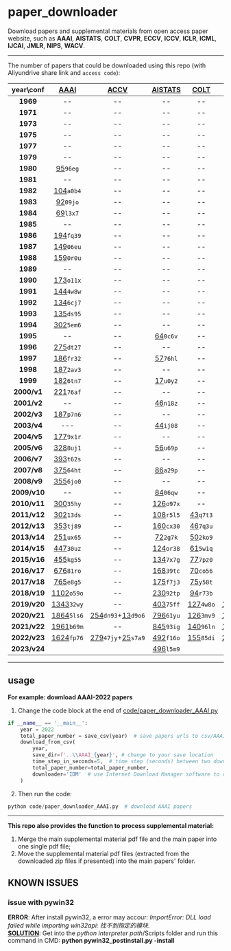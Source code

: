 # paper_downloader

Download papers and supplemental materials from open access paper website, such as **AAAI**, **AISTATS**, **COLT**, **CVPR**, **ECCV**, **ICCV**, **ICLR**, **ICML**, **IJCAI**, **JMLR**, **NIPS**, **WACV**.   

---

The number of papers that could be downloaded using this repo (with Aliyundrive share link and `access code`):



<sub>
<sup>

|  year\conf   | [AAAI](https://www.aaai.org/Library/AAAI/aaai-library.php) |                                [ACCV](https://openaccess.thecvf.com/ACCV2020)                                |          [AISTATS](https://www.aistats.org/)           |      [COLT](http://learningtheory.org/colt2020/)       |                                  [CVPR](http://openaccess.thecvf.com/menu.py)                                  |                                    [ECCV](https://www.ecva.net/papers.php)                                    |                                  [ICCV](http://openaccess.thecvf.com/menu.py)                                  |                    [ICLR](https://iclr.cc/)                    |                [ICML](https://icml.cc/)                 |            [IJCAI](https://www.ijcai.org/)             | [JMLR](http://www.jmlr.org/) |                [NIPS ](https://nips.cc/)                |                                     [WACV](http://wacv2021.thecvf.com/)                                      |
|:------------:|:----------------------------------------------------------:|:------------------------------------------------------------------------------------------------------------:|:------------------------------------------------------:|:------------------------------------------------------:|:--------------------------------------------------------------------------------------------------------------:|:-------------------------------------------------------------------------------------------------------------:|:--------------------------------------------------------------------------------------------------------------:|:--------------------------------------------------------------:|:-------------------------------------------------------:|:------------------------------------------------------:|:----------------------------:|:-------------------------------------------------------:|:------------------------------------------------------------------------------------------------------------:|
|   **1969**   |                             --                             |                                                      --                                                      |                           --                           |                           --                           |                                                       --                                                       |                                                      --                                                       |                                                       --                                                       |                               --                               |                           --                            | [64](https://www.aliyundrive.com/s/zuh3NusyStr)`k7q9`  |              --              |                           --                            |                                                      --                                                      |
|   **1971**   |                             --                             |                                                      --                                                      |                           --                           |                           --                           |                                                       --                                                       |                                                      --                                                       |                                                       --                                                       |                               --                               |                           --                            | [66](https://www.aliyundrive.com/s/eZ2ZvoaPUFA)`3rm0`  |              --              |                           --                            |                                                      --                                                      |
|   **1973**   |                             --                             |                                                      --                                                      |                           --                           |                           --                           |                                                       --                                                       |                                                      --                                                       |                                                       --                                                       |                               --                               |                           --                            | [85](https://www.aliyundrive.com/s/biYpv2rrPcg)`e5c8`  |              --              |                           --                            |                                                      --                                                      |
|   **1975**   |                             --                             |                                                      --                                                      |                           --                           |                           --                           |                                                       --                                                       |                                                      --                                                       |                                                       --                                                       |                               --                               |                           --                            | [146](https://www.aliyundrive.com/s/9Sk59uNWZzt)`cu41` |              --              |                           --                            |                                                      --                                                      |
|   **1977**   |                             --                             |                                                      --                                                      |                           --                           |                           --                           |                                                       --                                                       |                                                      --                                                       |                                                       --                                                       |                               --                               |                           --                            | [251](https://www.aliyundrive.com/s/5vnzDhK7whY)`57ir` |              --              |                           --                            |                                                      --                                                      |
|   **1979**   |                             --                             |                                                      --                                                      |                           --                           |                           --                           |                                                       --                                                       |                                                      --                                                       |                                                       --                                                       |                               --                               |                           --                            | [12](https://www.aliyundrive.com/s/BUjYhaMGj2G)`h39s`  |              --              |                           --                            |                                                      --                                                      |
|   **1980**   |   [95](https://www.aliyundrive.com/s/ucngMrKSTmi)`96eg`    |                                                      --                                                      |                           --                           |                           --                           |                                                       --                                                       |                                                      --                                                       |                                                       --                                                       |                               --                               |                           --                            |                           --                           |              --              |                           --                            |                                                      --                                                      |
|   **1981**   |                             --                             |                                                      --                                                      |                           --                           |                           --                           |                                                       --                                                       |                                                      --                                                       |                                                       --                                                       |                               --                               |                           --                            | [108](https://www.aliyundrive.com/s/aL1HS9GEByk)`rp93` |              --              |                           --                            |                                                      --                                                      |
|   **1982**   |   [104](https://www.aliyundrive.com/s/HmERMfhr7uC)`a0b4`   |                                                      --                                                      |                           --                           |                           --                           |                                                       --                                                       |                                                      --                                                       |                                                       --                                                       |                               --                               |                           --                            |                           --                           |              --              |                           --                            |                                                      --                                                      |
|   **1983**   |   [92](https://www.aliyundrive.com/s/L3GfxhEqyWg)`09jo`    |                                                      --                                                      |                           --                           |                           --                           |                                                       --                                                       |                                                      --                                                       |                                                       --                                                       |                               --                               |                           --                            | [237](https://www.aliyundrive.com/s/2LMD4L8xGei)`6e5o` |              --              |                           --                            |                                                      --                                                      |
|   **1984**   |   [69](https://www.aliyundrive.com/s/hxfPBrSZrWB)`l3x7`    |                                                      --                                                      |                           --                           |                           --                           |                                                       --                                                       |                                                      --                                                       |                                                       --                                                       |                               --                               |                           --                            |                           --                           |              --              |                           --                            |                                                      --                                                      |
|   **1985**   |                             --                             |                                                      --                                                      |                           --                           |                           --                           |                                                       --                                                       |                                                      --                                                       |                                                       --                                                       |                               --                               |                           --                            | [259](https://www.aliyundrive.com/s/3mPugH2sWSu)`2d7f` |              --              |                           --                            |                                                      --                                                      |
|   **1986**   |   [194](https://www.aliyundrive.com/s/brFLqdnYb6R)`fq39`   |                                                      --                                                      |                           --                           |                           --                           |                                                       --                                                       |                                                      --                                                       |                                                       --                                                       |                               --                               |                           --                            |                           --                           |              --              |                           --                            |                                                      --                                                      |
|   **1987**   |   [149](https://www.aliyundrive.com/s/ydiSapgTKr4)`06eu`   |                                                      --                                                      |                           --                           |                           --                           |                                                       --                                                       |                                                      --                                                       |                                                       --                                                       |                               --                               |                           --                            | [246](https://www.aliyundrive.com/s/jmZXTZqNcLd)`5r7l` |              --              |  [90](https://www.aliyundrive.com/s/5DNYvLAmUd7)`bn63`  |                                                      --                                                      |
|   **1988**   |   [159](https://www.aliyundrive.com/s/vJpNpjJFY9N)`0r0u`   |                                                      --                                                      |                           --                           |                           --                           |                                                       --                                                       |                                                      --                                                       |                                                       --                                                       |                               --                               |                           --                            |                           --                           |              --              |  [94](https://www.aliyundrive.com/s/sF1AcmMoaLU)`u9f2`  |                                                      --                                                      |
|   **1989**   |                             --                             |                                                      --                                                      |                           --                           |                           --                           |                                                       --                                                       |                                                      --                                                       |                                                       --                                                       |                               --                               |                           --                            | [269](https://www.aliyundrive.com/s/d5ZVZn9q4gy)`13uo` |              --              | [101](https://www.aliyundrive.com/s/ksLw9zxHmcw)`19ia`  |                                                      --                                                      |
|   **1990**   |   [173](https://www.aliyundrive.com/s/FDTM6z4gSZo)`o11x`   |                                                      --                                                      |                           --                           |                           --                           |                                                       --                                                       |                             [49](https://www.aliyundrive.com/s/AP9JhEeFdWG)`3g9a`                             |                                                       --                                                       |                               --                               |                           --                            |                           --                           |              --              | [143](https://www.aliyundrive.com/s/ELRDoXyEoXg)`07ju`  |                                                      --                                                      |
|   **1991**   |   [144](https://www.aliyundrive.com/s/6NyzhGhDRjv)`4w8w`   |                                                      --                                                      |                           --                           |                           --                           |                                                       --                                                       |                                                      --                                                       |                                                       --                                                       |                               --                               |                           --                            | [192](https://www.aliyundrive.com/s/5cM5QkGy2ua)`br32` |              --              | [144](https://www.aliyundrive.com/s/usfuD3e63bn)`7f1w`  |                                                      --                                                      |
|   **1992**   |   [134](https://www.aliyundrive.com/s/nv41ZDL4cKq)`6cj7`   |                                                      --                                                      |                           --                           |                           --                           |                                                       --                                                       |                             [49](https://www.aliyundrive.com/s/K6nhk8aWs2m)`44sb`                             |                                                       --                                                       |                               --                               |                           --                            |                           --                           |              --              | [127](https://www.aliyundrive.com/s/f6cTMScVfrC)`0h3j`  |                                                      --                                                      |
|   **1993**   |   [135](https://www.aliyundrive.com/s/VMkfahY3z4Q)`ds95`   |                                                      --                                                      |                           --                           |                           --                           |                                                       --                                                       |                                                      --                                                       |                                                       --                                                       |                               --                               |                           --                            | [138](https://www.aliyundrive.com/s/m8Uv5JQ5R8t)`j45k` |              --              | [158](https://www.aliyundrive.com/s/ZxC4LR3GKGa)`na33`  |                                                      --                                                      |
|   **1994**   |   [302](https://www.aliyundrive.com/s/h7FrnxkkzNT)`5em6`   |                                                      --                                                      |                           --                           |                           --                           |                                                       --                                                       |                             [98](https://www.aliyundrive.com/s/jEV6kodj623)`e03w`                             |                                                       --                                                       |                               --                               |                           --                            |                           --                           |              --              | [140](https://www.aliyundrive.com/s/LP8uiDVvV5T)`6gk8`  |                                                      --                                                      |
|   **1995**   |                             --                             |                                                      --                                                      | [64](https://www.aliyundrive.com/s/mvQXAvUARiz)`0c6v`  |                           --                           |                                                       --                                                       |                                                      --                                                       |                                                       --                                                       |                               --                               |                           --                            | [282](https://www.aliyundrive.com/s/HodrPavrxes)`wn33` |              --              | [152](https://www.aliyundrive.com/s/zme7u9uMNXY)`01ux`  |                                                      --                                                      |
|   **1996**   |   [275](https://www.aliyundrive.com/s/RXkLuHGGAit)`dt27`   |                                                      --                                                      |                           --                           |                           --                           |                                                       --                                                       |                             [98](https://www.aliyundrive.com/s/a6zD3jMvonw)`cd27`                             |                                                       --                                                       |                               --                               |                           --                            |                           --                           |              --              | [152](https://www.aliyundrive.com/s/JYrtDZqgkuo)`21co`  |                                                      --                                                      |
|   **1997**   |   [186](https://www.aliyundrive.com/s/dZHNjnKZoMo)`fr32`   |                                                      --                                                      | [57](https://www.aliyundrive.com/s/9tUMUZgQopt)`76hl`  |                           --                           |                                                       --                                                       |                                                      --                                                       |                                                       --                                                       |                               --                               |                           --                            | [180](https://www.aliyundrive.com/s/eNd7odmRfkc)`20co` |              --              | [150](https://www.aliyundrive.com/s/H3191Qwrkdq)`c2a3`  |                                                      --                                                      |
|   **1998**   |   [187](https://www.aliyundrive.com/s/RUE94cQpVci)`2av3`   |                                                      --                                                      |                           --                           |                           --                           |                                                       --                                                       |                             [98](https://www.aliyundrive.com/s/D1ZEcgX8sYy)`s2d9`                             |                                                       --                                                       |                               --                               |                           --                            |                           --                           |              --              | [151](https://www.aliyundrive.com/s/2gEXxeLZ6T6)`4s6l`  |                                                      --                                                      |
|   **1999**   |   [182](https://www.aliyundrive.com/s/ZpFb8BgPWiM)`6tn7`   |                                                      --                                                      | [17](https://www.aliyundrive.com/s/URB9zhmppsG)`u0y2`  |                           --                           |                                                       --                                                       |                                                      --                                                       |                                                       --                                                       |                               --                               |                           --                            | [204](https://www.aliyundrive.com/s/rLhMqrAqYLT)`fd92` |              --              | [150](https://www.aliyundrive.com/s/Rq3q6hvaPnU)`w0u4`  |                                                      --                                                      |
| **2000/v1**  |   [221](https://www.aliyundrive.com/s/GRK2iLti8Yu)`76af`   |                                                      --                                                      |                           --                           |                           --                           |                                                       --                                                       |                             [98](https://www.aliyundrive.com/s/TbpdshcNWKd)`b8e3`                             |                                                       --                                                       |                               --                               |                           --                            |                           --                           |              11              | [152](https://www.aliyundrive.com/s/dHcegA3jqgJ)`03sa`  |                                                      --                                                      |
| **2001/v2**  |                             --                             |                                                      --                                                      | [46](https://www.aliyundrive.com/s/oZMvvhMAgvF)`n18z`  |                           --                           |                                                       --                                                       |                                                      --                                                       |                                                       --                                                       |                               --                               |                           --                            | [17](https://www.aliyundrive.com/s/WuAWKzhiFzQ)`6y5x`  |              31              | [197](https://www.aliyundrive.com/s/VimgHn1u1dr)`7ws5`  |                                                      --                                                      |
| **2002/v3**  |   [187](https://www.aliyundrive.com/s/1yd5YTB4KwH)`p7n6`   |                                                      --                                                      |                           --                           |                           --                           |                                                       --                                                       |                            [196](https://www.aliyundrive.com/s/ojbdr5c3rBp)`9z7z`                             |                                                       --                                                       |                               --                               |                           --                            |                           --                           |              59              | [207](https://www.aliyundrive.com/s/S8r1NHsGsnb)`kx75`  |                                                      --                                                      |
| **2003/v4**  |                            ---                             |                                                      --                                                      | [44](https://www.aliyundrive.com/s/5tHCAA26Nrw)`ij08`  |                           --                           |                                                       --                                                       |                                                      --                                                       |                                                       --                                                       |                               --                               | [121](https://www.aliyundrive.com/s/7JtoNSJxwnS)`40ox`  | [297](https://www.aliyundrive.com/s/ht5y2L33nex)`t0y9` |              59              | [198](https://www.aliyundrive.com/s/Cv1Eu2YKBs9)`96nm`  |                                                      --                                                      |
| **2004/v5**  |   [177](https://www.aliyundrive.com/s/w4fGhknNQjH)`9x1r`   |                                                      --                                                      |                           --                           |                           --                           |                                                       --                                                       |                            [190](https://www.aliyundrive.com/s/E96sCpzyU2n)`se18`                             |                                                       --                                                       |                               --                               | [118](https://www.aliyundrive.com/s/VpjT8ettEhN)`gb20`  |                           --                           |              56              | [207](https://www.aliyundrive.com/s/9UJb7CFjwvu)`2p0q`  |                                                      --                                                      |
| **2005/v6**  |   [328](https://www.aliyundrive.com/s/Ag2i6Ga1YLC)`8uj1`   |                                                      --                                                      | [56](https://www.aliyundrive.com/s/UTgMLtVBx5e)`u69p`  |                           --                           |                                                       --                                                       |                                                      --                                                       |                                                       --                                                       |                               --                               | [133](https://www.aliyundrive.com/s/s86H2a3dNjW)`70ov`  | [350](https://www.aliyundrive.com/s/T76xYMkGHT3)`4jv4` |              73              | [207](https://www.aliyundrive.com/s/HH7HcasRLW9)`82js`  |                                                      --                                                      |
| **2006/v7**  |   [393](https://www.aliyundrive.com/s/ZMooJjNkFCU)`t62s`   |                                                      --                                                      |                           --                           |                           --                           |                                                       --                                                       | [192](https://www.aliyundrive.com/s/M9tpVFyuSBo)`c62r`+[11](https://www.aliyundrive.com/s/bgoiZKmjPhZ)`1fd6`  |                                                       --                                                       |                               --                               |                           --                            |                           --                           |             100              | [204](https://www.aliyundrive.com/s/yYQ3NGgWJUk)`fg89`  |                                                      --                                                      |
| **2007/v8**  |   [375](https://www.aliyundrive.com/s/uC4woGyfRmE)`64ht`   |                                                      --                                                      | [86](https://www.aliyundrive.com/s/gVxvyqbnZwZ)`a29p`  |                           --                           |                                                       --                                                       |                                                      --                                                       |                                                       --                                                       |                               --                               | [150](https://www.aliyundrive.com/s/WDmapmGxV3T)`nr15`  | [478](https://www.aliyundrive.com/s/KDGEbDbHsjV)`dk01` |              91              | [217](https://www.aliyundrive.com/s/cFWEprBKCsM)`84qr`  |                                                      --                                                      |
| **2008/v9**  |   [355](https://www.aliyundrive.com/s/piX8Wk3RcMf)`6jo0`   |                                                      --                                                      |                           --                           |                           --                           |                                                       --                                                       |                            [196](https://www.aliyundrive.com/s/99yUjpSN5px)`nj39`                             |                                                       --                                                       |                               --                               | [158](https://www.aliyundrive.com/s/GapcdvLdaA1)`8u3z`  |                           --                           |              97              | [250](https://www.aliyundrive.com/s/3XoQyAEa4M6)`6h0d`  |                                                      --                                                      |
| **2009/v10** |                             --                             |                                                      --                                                      | [84](https://www.aliyundrive.com/s/4XbB2Y3P8bJ)`06qw`  |                           --                           |                                                       --                                                       |                                                      --                                                       |                                                       --                                                       |                               --                               | [160](https://www.aliyundrive.com/s/UQuUgxHfxAa)`k6q6`  | [342](https://www.aliyundrive.com/s/YtUL2dE3Pss)`hj65` |             100              | [262](https://www.aliyundrive.com/s/pqPFSt6Eats)`u1f7`  |                                                      --                                                      |
| **2010/v11** |   [300](https://www.aliyundrive.com/s/HLeAtNLdzu6)`35hy`   |                                                      --                                                      | [126](https://www.aliyundrive.com/s/FVDVv7C48mF)`o97x` |                           --                           |                                                       --                                                       | [286](https://www.aliyundrive.com/s/sQxW9b7AcZv)`9oc6`+[63](https://www.aliyundrive.com/s/4sox6ZJEfKM)`v46j`  |                                                       --                                                       |                               --                               | [159](https://www.aliyundrive.com/s/fgufZf9h6hc)`fj95`  |                           --                           |             118              | [292](https://www.aliyundrive.com/s/coAVaBQstd2)`6eg8`  |                                                      --                                                      |
| **2011/v12** |   [302](https://www.aliyundrive.com/s/fLr3uuh922J)`13ds`   |                                                      --                                                      | [108](https://www.aliyundrive.com/s/aMRedWxCu7m)`r5l5` | [43](https://www.aliyundrive.com/s/ncfnGuNQZrv)`q7t3`  |                                                       --                                                       |                                                      --                                                       |                                                       --                                                       |                               --                               | [153](https://www.aliyundrive.com/s/e1q8DChRKXv)`4m6s`  | [490](https://www.aliyundrive.com/s/aZsGVijAhBs)`75rn` |             105              | [306](https://www.aliyundrive.com/s/qs2PmSyNwkd)`u45e`  |                                                      --                                                      |
| **2012/v13** |   [353](https://www.aliyundrive.com/s/zgraw9Y4E2g)`tj89`   |                                                      --                                                      | [160](https://www.aliyundrive.com/s/YyGqQAwXPJN)`cx30` | [46](https://www.aliyundrive.com/s/j7PByTokQ8f)`7q3u`  |                                                       --                                                       | [329](https://www.aliyundrive.com/s/gnvZDXDK9Vx)`ch99`+[147](https://www.aliyundrive.com/s/4DER51FLd8i)`y29z` |                                                       --                                                       |                               --                               | [243](https://www.aliyundrive.com/s/mTuD46mZDgQ)`jc31`  |                           --                           |             119              | [368](https://www.aliyundrive.com/s/cALrytD9W8r)`ve68`  |                                                      --                                                      |
| **2013/v14** |   [251](https://www.aliyundrive.com/s/uEsGwUtaVuw)`ux65`   |                                                      --                                                      | [72](https://www.aliyundrive.com/s/1M5sDSD52Wj)`2g7k`  | [50](https://www.aliyundrive.com/s/8YSQV9deAbp)`2ko9`  | [471](https://www.aliyundrive.com/s/ZFvga9JZ5aY)`5p0q`+[156](https://www.aliyundrive.com/s/3qCfRYPorxH)`03gc`  |                                                      --                                                       | [455](https://www.aliyundrive.com/s/6iS2nMBGxDy)`36zv`+[142](https://www.aliyundrive.com/s/zT6JfbJkYcc)`3yf7`  |                               --                               | [283](https://www.aliyundrive.com/s/CqSFjjweYiT)`31is`  | [496](https://www.aliyundrive.com/s/aLBPRHTNWqy)`2x7z` |              84              | [360](https://www.aliyundrive.com/s/haGfbpktpaW)`89ya`  |                                                      --                                                      |
| **2014/v15** |   [447](https://www.aliyundrive.com/s/4saVUsEdWNm)`30uz`   |                                                      --                                                      | [124](https://www.aliyundrive.com/s/XTWqdLKiTfW)`or38` | [61](https://www.aliyundrive.com/s/QzvEVWG28k2)`5w1q`  | [545](https://www.aliyundrive.com/s/nZw8GkTNm7Z)`qn61`+[125](https://www.aliyundrive.com/s/shmXvFxgzAu)`3iu7`  | [334](https://www.aliyundrive.com/s/WUCcJ1BM15s)`z6i7`+[158](https://www.aliyundrive.com/s/thK3gWNxWwb)`32vd` |                                                       --                                                       |     [35](https://www.aliyundrive.com/s/Rx3KszBohbJ)`ye89`      | [310](https://www.aliyundrive.com/s/hyN2of8XFKv)`5n0g`  |                           --                           |             120              | [411](https://www.aliyundrive.com/s/purAMn8ZscL)`e42c`  |                                                      --                                                      |
| **2015/v16** |   [455](https://www.aliyundrive.com/s/WfxDhR4zD9C)`kg55`   |                                                      --                                                      | [134](https://www.aliyundrive.com/s/23J515VMueH)`7x7g` | [77](https://www.aliyundrive.com/s/SPm2AXAkEkW)`7pz0`  | [602](https://www.aliyundrive.com/s/3oYNBnYPbBn)`h47q`+[133](https://www.aliyundrive.com/s/JDrzU7rTeyX)`6v0b`  |                                                      --                                                       | [526](https://www.aliyundrive.com/s/H4iV6hh4cKF)`7ch1`+[133](https://www.aliyundrive.com/s/WsPBC3QcSDd)`nn60`  |     [42](https://www.aliyundrive.com/s/sQRzxkhXMgr)`ge87`      | [270](https://www.aliyundrive.com/s/bALyGVbaPrq)`4ph9`  | [656](https://www.aliyundrive.com/s/sjk52uhh6z5)`6qi8` |             118              | [403](https://www.aliyundrive.com/s/zSfqeYZBzj5)`90iv`  |                                                      --                                                      |
| **2016/v17** |   [676](https://www.aliyundrive.com/s/yfKsStAyCRi)`81ro`   |                                                      --                                                      | [168](https://www.aliyundrive.com/s/GYu7KgVapLp)`39tc` | [70](https://www.aliyundrive.com/s/JiQHc2ZUVBq)`co56`  | [643](https://www.aliyundrive.com/s/B3Zvn2Nt1UA)`4y4v`+[194](https://www.aliyundrive.com/s/fyfGjJG2sEM)`91jc`  | [372](https://www.aliyundrive.com/s/6CjxyBkxHmo)`98bu`+[132](https://www.aliyundrive.com/s/CK2xDhP6Szs)`5lj6` |                                                       --                                                       |     [80](https://www.aliyundrive.com/s/Jc1BAK8yoJF)`xm36`      | [322](https://www.aliyundrive.com/s/td7EcMjZZC6)`3xk7`  | [658](https://www.aliyundrive.com/s/RipXhNTWTYi)`y6c2` |             236              | [568](https://www.aliyundrive.com/s/qRkQaPezBTi)`c4i3`  |                                                      --                                                      |
| **2017/v18** |   [765](https://www.aliyundrive.com/s/mEDkFfBPD5t)`e8g5`   |                                                      --                                                      | [175](https://www.aliyundrive.com/s/YUKXZLnJWU2)`f7j3` | [75](https://www.aliyundrive.com/s/Vti9iW5ABAn)`y58t`  | [783](https://www.aliyundrive.com/s/P1fvRxhYWhm)`o7u3`+[281](https://www.aliyundrive.com/s/Spzo64gQWo6)`f9m4`  |                                                      --                                                       | [621](https://www.aliyundrive.com/s/Zywc47GXFN4)`67ex`+[353](https://www.aliyundrive.com/s/CoewGg9hZ17)`mf98`  |     [198](https://www.aliyundrive.com/s/g32GekEEwFn)`04ef`     | [434](https://www.aliyundrive.com/s/C3MnbqNKqzM)`57ta`  | [781](https://www.aliyundrive.com/s/f7tdcxbwhEN)`86tj` |             234              | [679](https://www.aliyundrive.com/s/pNAscDatMQn)`23ow`  |                                                      --                                                      |
| **2018/v19** |  [1102](https://www.aliyundrive.com/s/5uqJ71gzsA9)`o59o`   |                                                      --                                                      | [230](https://www.aliyundrive.com/s/CTWkFVacAfa)`92tp` | [94](https://www.aliyundrive.com/s/vd5zhFzSHC4)`r73b`  | [979](https://www.aliyundrive.com/s/bCJyha5WP85)`44nq`+[346](https://www.aliyundrive.com/s/CrqwcjJ8h5f)`1ko7`  | [732](https://www.aliyundrive.com/s/xSmCuJCsgE2)`wx36`+[262](https://www.aliyundrive.com/s/jo6GVjCXtjD)`cz93` |                                                       --                                                       |     [336](https://www.aliyundrive.com/s/Vuf7SFvKtQr)`5xy1`     | [466](https://www.aliyundrive.com/s/oUC4wr8sWRH)`g22k`  | [870](https://www.aliyundrive.com/s/Nhv6oJ7duEM)`ln97` |              84              | [1009](https://www.aliyundrive.com/s/xumgfcZj4y2)`tr02` |                                                      --                                                      |
| **2019/v20** |  [1343](https://www.aliyundrive.com/s/sEBwDAEuonf)`32wy`   |                                                      --                                                      | [403](https://www.aliyundrive.com/s/vzJufmrtjRU)`75ff` | [127](https://www.aliyundrive.com/s/haDAD8WtUtL)`4w8o` | [1294](https://www.aliyundrive.com/s/S6FALBLQQdh)`qw21`+[612](https://www.aliyundrive.com/s/xrPH8dgkedw)`or30` |                                                      --                                                       | [1075](https://www.aliyundrive.com/s/PECSQk7zjoY)`u6x0`+[498](https://www.aliyundrive.com/s/SaUUFS5NTE6)`pj73` |     [502](https://www.aliyundrive.com/s/WUSXJ7bPGvt)`1yq9`     | [773](https://www.aliyundrive.com/s/gRtXCoMvsZK)`1f6o`  | [964](https://www.aliyundrive.com/s/gFupMPknofE)`53qg` |             184              | [1428](https://www.aliyundrive.com/s/aP2E76bPB2Q)`71lq` |                                                      --                                                      |
| **2020/v21** |  [1864](https://www.aliyundrive.com/s/kbWKUpHGR3k)`5ls6`   | [254](https://www.aliyundrive.com/s/Dt2ErKCmePQ)`dn93`+[13](https://www.aliyundrive.com/s/AhGvgotrMUv)`d9o6` | [796](https://www.aliyundrive.com/s/iQ4AWTHG4bk)`61yu` | [126](https://www.aliyundrive.com/s/apP8KUFLPe4)`3mv9` | [1467](https://www.aliyundrive.com/s/eJF4BTFzFJq)`y89b`+[517](https://www.aliyundrive.com/s/5wk7Mjo9XyU)`0fz9` |                            [1358](https://www.aliyundrive.com/s/EYyjxRmmg8d)`a5i0`                            |                                                       --                                                       |     [687](https://www.aliyundrive.com/s/cVRD5Bu2SgN)`4x1c`     | [1084](https://www.aliyundrive.com/s/BHqtEbi6Dix)`5yw0` | [776](https://www.aliyundrive.com/s/vMZpsjCbWMV)`4xq3` |             254              | [1899](https://www.aliyundrive.com/s/GEMFqxKeHWu)`3g3d` | [378](https://www.aliyundrive.com/s/gfFKwcKrCP1)`l1m8`+[24](https://www.aliyundrive.com/s/2uCW6cq9WHk)`me08` |
| **2021/v22** |  [1961](https://www.aliyundrive.com/s/cdeGciNZch8)`b69m`   |                                                      --                                                      | [845](https://www.aliyundrive.com/s/3hbAhxYFHER)`93ig` | [140](https://www.aliyundrive.com/s/gwhdNT1vGDD)`96ln` | [1660](https://www.aliyundrive.com/s/X4vWyxJDPSt)`kq10`+[517](https://www.aliyundrive.com/s/ziBfXVKPXSY)`le14` |                                                      --                                                       | [1612](https://www.aliyundrive.com/s/ME21PfkyAec)`99uu`+[465](https://www.aliyundrive.com/s/ZahPmXSn9an)`16es` |     [860](https://www.aliyundrive.com/s/wGos6n5R93v)`ef43`     | [1183](https://www.aliyundrive.com/s/SYTtH38GiVS)`g8b1` | [723](https://www.aliyundrive.com/s/io3sAjsN5pw)`40is` |             290              | [2334](https://www.aliyundrive.com/s/13sHmhuEdxA)`v6g1` | [406](https://www.aliyundrive.com/s/kTwfaX9tren)`1id9`+[23](https://www.aliyundrive.com/s/7Joy4svvUfy)`90rl` |
| **2022/v23** |  [1624](https://www.aliyundrive.com/s/ePXvUw4VFdQ)`fp76`   | [279](https://www.aliyundrive.com/s/zCCTJMPrfSr)`47jy`+[25](https://www.aliyundrive.com/s/f4kdMXixwJL)`s7a9` | [492](https://www.aliyundrive.com/s/xj2fRMwZxfC)`f16o` | [155](https://www.aliyundrive.com/s/wFJtJLFmhj7)`85di` | [2077](https://www.aliyundrive.com/s/Q8DG9dKbx6S)`i16a`+[562](https://www.aliyundrive.com/s/f9Zx3hFFyq4)`11kj` |                            [1645](https://www.aliyundrive.com/s/dv4fhuueRHs)`6d7j`                            |                                                       --                                                       | [54+176+865](https://www.aliyundrive.com/s/gfANcdbM9TC)`b1l3`  | [1234](https://www.aliyundrive.com/s/eopQ5H8Hz2a)`81ov` | [862](https://www.aliyundrive.com/s/DBVKNsqN2UZ)`ea46` |             351              | [2673](https://www.aliyundrive.com/s/VFLmfnzSAsA)`eh49` | [406](https://www.aliyundrive.com/s/xRhdpencLQU)`ab53`+[80](https://www.aliyundrive.com/s/JCCcQXij7WX)`q6d2` |
| **2023/v24** |                                                            |                                                                                                              | [496](https://www.aliyundrive.com/s/CD3Kz9cxu1U)`l5m9` |                                                        |                                          [2358+698](./sharelinks.md)                                           |                                                                                                               |                                                                                                                | [90+284+1205](https://www.aliyundrive.com/s/PZ1Wann4B8A)`29sf` |                                                         |                                                        |                              |                                                         | [639](https://www.aliyundrive.com/s/fP52KxJEUE5)`mo78`+[74](https://www.aliyundrive.com/s/XZG992JqQfn)`nj80` |

</sup>
</sub>

<!--| **2023/v24** |                                                              |                                                                                                                   |                                                             |                                                             |                                                                                                                     |                                                                                                                    |                                                                                                                     |                                                                    |                                                              |                                                             |                              |                                                              |                                                                                                                   |-->

****
## usage
**For example: download AAAI-2022 papers**
1. Change the code block at the end of [code/paper_downloader_AAAI.py](https://github.com/SilenceEagle/paper_downloader/blob/2dbe66d645dcde89fbad5a1423c270f9f47b4528/code/paper_downloader_AAAI.py#L247)
```python
if __name__ == '__main__':
    year = 2022
    total_paper_number = save_csv(year)  # save papers urls to csv/AAAI_2022.csv
    download_from_csv(
        year, 
        save_dir=f'..\\AAAI_{year}', # change to your save location
        time_step_in_seconds=5,  # time step (seconds) between two downloading requests
        total_paper_number=total_paper_number,
        downloader='IDM'  # use Internet Download Manager software to download papers
    )
```

2. Then run the code:
```python
python code/paper_downloader_AAAI.py  # download AAAI papers
```

****

**This repo also provides the function to process supplemental material:**
1. Merge the main supplemental material pdf file and the main paper into one single pdf file;
2. Move the supplemental material pdf files (extracted from the downloaded zip files if presented) into the main papers' folder.

## KNOWN ISSUES

### issue with pywin32

**ERROR**: After install pywin32, a error may accour: *ImportError: DLL load failed while importing win32api: 找不到指定的模块*.    
**[SOLUTION](https://blog.csdn.net/ljr_123/article/details/104693372)**: Get into the *python interpreter path*/Scripts folder and run this command in CMD: **python pywin32_postinstall.py -install**
